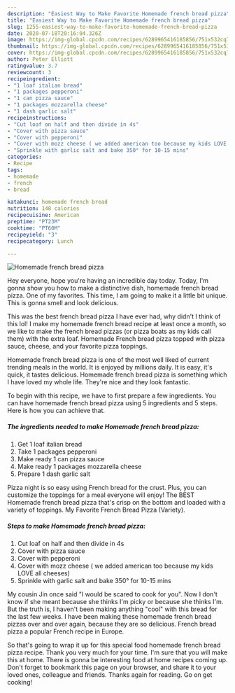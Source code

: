 ```yaml
---
description: "Easiest Way to Make Favorite Homemade french bread pizza"
title: "Easiest Way to Make Favorite Homemade french bread pizza"
slug: 1255-easiest-way-to-make-favorite-homemade-french-bread-pizza
date: 2020-07-18T20:16:04.326Z
image: https://img-global.cpcdn.com/recipes/6289965416185856/751x532cq70/homemade-french-bread-pizza-recipe-main-photo.jpg
thumbnail: https://img-global.cpcdn.com/recipes/6289965416185856/751x532cq70/homemade-french-bread-pizza-recipe-main-photo.jpg
cover: https://img-global.cpcdn.com/recipes/6289965416185856/751x532cq70/homemade-french-bread-pizza-recipe-main-photo.jpg
author: Peter Elliott
ratingvalue: 3.7
reviewcount: 3
recipeingredient:
- "1 loaf italian bread"
- "1 packages pepperoni"
- "1 can pizza sauce"
- "1 packages mozzarella cheese"
- "1 dash garlic salt"
recipeinstructions:
- "Cut loaf on half and then divide in 4s"
- "Cover with pizza sauce"
- "Cover with pepperoni"
- "Cover with mozz cheese ( we added american too because my kids LOVE all cheeses)"
- "Sprinkle with garlic salt and bake 350° for 10-15 mins"
categories:
- Recipe
tags:
- homemade
- french
- bread

katakunci: homemade french bread 
nutrition: 148 calories
recipecuisine: American
preptime: "PT23M"
cooktime: "PT60M"
recipeyield: "3"
recipecategory: Lunch

---
```



![Homemade french bread pizza](https://img-global.cpcdn.com/recipes/6289965416185856/751x532cq70/homemade-french-bread-pizza-recipe-main-photo.jpg)

Hey everyone, hope you're having an incredible day today. Today, I'm gonna show you how to make a distinctive dish, homemade french bread pizza. One of my favorites. This time, I am going to make it a little bit unique. This is gonna smell and look delicious.

This was the best french bread pizza I have ever had, why didn&#39;t I think of this lol! I make my homemade french bread recipe at least once a month, so we like to make the french bread pizzas (or pizza boats as my kids call them) with the extra loaf. Homemade French bread pizza topped with pizza sauce, cheese, and your favorite pizza toppings.

Homemade french bread pizza is one of the most well liked of current trending meals in the world. It is enjoyed by millions daily. It is easy, it's quick, it tastes delicious. Homemade french bread pizza is something which I have loved my whole life. They're nice and they look fantastic.


To begin with this recipe, we have to first prepare a few ingredients. You can have homemade french bread pizza using 5 ingredients and 5 steps. Here is how you can achieve that.

<!--inarticleads1-->

##### The ingredients needed to make Homemade french bread pizza:

1. Get 1 loaf italian bread
1. Take 1 packages pepperoni
1. Make ready 1 can pizza sauce
1. Make ready 1 packages mozzarella cheese
1. Prepare 1 dash garlic salt


Pizza night is so easy using French bread for the crust. Plus, you can customize the toppings for a meal everyone will enjoy! The BEST Homemade french bread pizza that&#39;s crisp on the bottom and loaded with a variety of toppings. My Favorite French Bread Pizza (Variety). 

<!--inarticleads2-->

##### Steps to make Homemade french bread pizza:

1. Cut loaf on half and then divide in 4s
1. Cover with pizza sauce
1. Cover with pepperoni
1. Cover with mozz cheese ( we added american too because my kids LOVE all cheeses)
1. Sprinkle with garlic salt and bake 350° for 10-15 mins


My cousin Jin once said &#34;I would be scared to cook for you&#34;. Now I don&#39;t know if she meant because she thinks I&#39;m picky or because she thinks I&#39;m. But the truth is, I haven&#39;t been making anything &#34;cool&#34; with this bread for the last few weeks. I have been making these homemade french bread pizzas over and over again, because they are so delicious. French bread pizza a popular French recipe in Europe. 

So that's going to wrap it up for this special food homemade french bread pizza recipe. Thank you very much for your time. I'm sure that you will make this at home. There is gonna be interesting food at home recipes coming up. Don't forget to bookmark this page on your browser, and share it to your loved ones, colleague and friends. Thanks again for reading. Go on get cooking!
